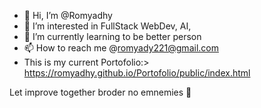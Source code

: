 - 👋 Hi, I’m @Romyadhy
- 👀 I’m interested in FullStack WebDev, AI, 
- 🌱 I’m currently learning to be better person
- 📫 How to reach me @romyady221@gmail.com
- This is my current Portofolio:> https://romyadhy.github.io/Portofolio/public/index.html


Let improve together broder 
no emnemies 🤙
